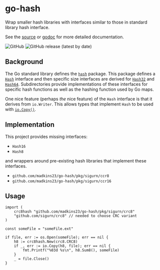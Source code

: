 # go-hash

Wrap smaller hash libraries with interfaces similar to those in standard library hash interface.

See the [source](https://github.com/madkins23/go-hash)
or [godoc](https://godoc.org/github.com/madkins23/go-hash) for more detailed documentation.

![GitHub](https://img.shields.io/github/license/madkins23/go-hash)
![GitHub release (latest by date)](https://img.shields.io/github/v/release/madkins23/go-hash)

## Background

The Go standard library defines the [`hash`](https://pkg.go.dev/hash) package.
This package defines a [`Hash`](https://pkg.go.dev/hash#Hash) interface
and then specific size interfaces are derived for
[`Hash32`](https://pkg.go.dev/hash#Hash32)
and [`Hash64`](https://pkg.go.dev/hash#Hash64).
Subdirectories provide implementations of these interfaces for specific hash functions
as well as the hashing function used by Go maps.

One nice feature (perhaps _the_ nice feature)
of the `Hash` interface is that it derives from `io.Writer`.
This allows types that implement `Hash` to be used with
[`io.Copy()`](https://pkg.go.dev/io#Copy).

## Implementation

This project provides missing interfaces:

* `Hash16`
* `Hash8`

and wrappers around pre-existing hash libraries that implement these interfaces.

* `github.com/madkins23/go-hash/pkg/sigurn/ccr8`
* `github.com/madkins23/go-hash/pkg/sigurn/ccr16`

## Usage

    import (
        crc8hash "github.com/madkins23/go-hash/pkg/sigurn/crc8"
        "github.com/sigurn/crc8" // needed to choose CRC variant
    )

    const someFile = "someFile.ext"

    if file, err := os.Open(someFile); err == nil {
        h8 := crc8hash.New(crc8.CRC8)
        if _, err := io.Copy(h8, file); err == nil {
            fmt.Printf("%03d %s\n", h8.Sum8(), someFile)
        }
        _ = file.Close()
    }

